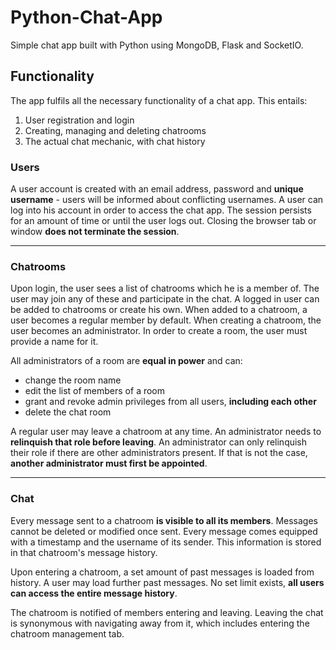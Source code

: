 # Python-Chat-App
Simple chat app built with Python using MongoDB, Flask and SocketIO.

## Functionality
The app fulfils all the necessary functionality of a chat app. This entails:
1. User registration and login
2. Creating, managing and deleting chatrooms
3. The actual chat mechanic, with chat history

### Users
A user account is created with an email address, password and **unique username** - users will be informed about
conflicting usernames. A user can log into his account in order to access the chat app. The session persists
for an amount of time or until the user logs out. Closing the browser tab or window **does not terminate the session**.

---
### Chatrooms
Upon login, the user sees a list of chatrooms which he is a member of. The user may join any of these and participate
in the chat. A logged in user can be added to chatrooms or create his own. When added to a chatroom, a user becomes a
regular member by default. When creating a chatroom, the user becomes an administrator. In order to create a room,
the user must provide a name for it.

All administrators of a room are **equal in power** and can:
- change the room name
- edit the list of members of a room
- grant and revoke admin privileges from all users, **including each other**
- delete the chat room

A regular user may leave a chatroom at any time. An administrator needs to **relinquish that role before leaving**. An
administrator can only relinquish their role if there are other administrators present. If that is not the case,
**another administrator must first be appointed**.

---
### Chat
Every message sent to a chatroom **is visible to all its members**. Messages cannot be deleted or modified once sent.
Every message comes equipped with a timestamp and the username of its sender. This information is stored in that
chatroom's message history.

Upon entering a chatroom, a set amount of past messages is loaded from history. A user may load further past messages.
No set limit exists, **all users can access the entire message history**.

The chatroom is notified of members entering and leaving. Leaving the chat is synonymous with navigating away from it,
which includes entering the chatroom management tab.
